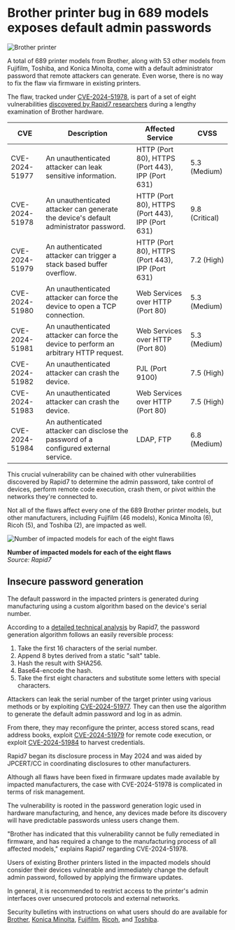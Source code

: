 # Brother printer bug in 689 models exposes default admin passwords

![Brother printer](https://www.bleepstatic.com/content/hl-images/2025/06/26/brother-printer.jpg)

A total of 689 printer models from Brother, along with 53 other models from Fujifilm, Toshiba, and Konica Minolta, come with a default administrator password that remote attackers can generate. Even worse, there is no way to fix the flaw via firmware in existing printers.

The flaw, tracked under [CVE-2024-51978](https://nvd.nist.gov/vuln/detail/CVE-2024-51978), is part of a set of eight vulnerabilities [discovered by Rapid7 researchers](https://www.rapid7.com/blog/post/multiple-brother-devices-multiple-vulnerabilities-fixed/) during a lengthy examination of Brother hardware.

| CVE            | Description                                                                            | Affected Service                                 | CVSS           |
| -------------- | -------------------------------------------------------------------------------------- | ------------------------------------------------ | -------------- |
| CVE-2024-51977 | An unauthenticated attacker can leak sensitive information.                            | HTTP (Port 80), HTTPS (Port 443), IPP (Port 631) | 5.3 (Medium)   |
| CVE-2024-51978 | An unauthenticated attacker can generate the device's default administrator password.  | HTTP (Port 80), HTTPS (Port 443), IPP (Port 631) | 9.8 (Critical) |
| CVE-2024-51979 | An authenticated attacker can trigger a stack based buffer overflow.                   | HTTP (Port 80), HTTPS (Port 443), IPP (Port 631) | 7.2 (High)     |
| CVE-2024-51980 | An unauthenticated attacker can force the device to open a TCP connection.             | Web Services over HTTP (Port 80)                 | 5.3 (Medium)   |
| CVE-2024-51981 | An unauthenticated attacker can force the device to perform an arbitrary HTTP request. | Web Services over HTTP (Port 80)                 | 5.3 (Medium)   |
| CVE-2024-51982 | An unauthenticated attacker can crash the device.                                      | PJL (Port 9100)                                  | 7.5 (High)     |
| CVE-2024-51983 | An unauthenticated attacker can crash the device.                                      | Web Services over HTTP (Port 80)                 | 7.5 (High)     |
| CVE-2024-51984 | An authenticated attacker can disclose the password of a configured external service.  | LDAP, FTP                                        | 6.8 (Medium)   |

This crucial vulnerability can be chained with other vulnerabilities discovered by Rapid7 to determine the admin password, take control of devices, perform remote code execution, crash them, or pivot within the networks they're connected to.

Not all of the flaws affect every one of the 689 Brother printer models, but other manufacturers, including Fujifilm (46 models), Konica Minolta (6), Ricoh (5), and Toshiba (2), are impacted as well.

![Number of impacted models for each of the eight flaws](https://www.bleepstatic.com/images/news/u/1220909/2025/June/impact.jpg)

**Number of impacted models for each of the eight flaws**  
_Source: Rapid7_

## Insecure password generation

The default password in the impacted printers is generated during manufacturing using a custom algorithm based on the device's serial number.

According to a [detailed technical analysis](https://assets.contentstack.io/v3/assets/blte4f029e766e6b253/blt6495b3c6adf2867f/685aa980a26c5e2b1026969c/vulnerability-disclosure-whitepaper.pdf) by Rapid7, the password generation algorithm follows an easily reversible process:

1. Take the first 16 characters of the serial number.
2. Append 8 bytes derived from a static "salt" table.
3. Hash the result with SHA256.
4. Base64-encode the hash.
5. Take the first eight characters and substitute some letters with special characters.

Attackers can leak the serial number of the target printer using various methods or by exploiting [CVE-2024-51977](https://nvd.nist.gov/vuln/detail/CVE-2024-51977). They can then use the algorithm to generate the default admin password and log in as admin.

From there, they may reconfigure the printer, access stored scans, read address books, exploit [CVE-2024-51979](https://nvd.nist.gov/vuln/detail/CVE-2024-51979) for remote code execution, or exploit [CVE-2024-51984](https://nvd.nist.gov/vuln/detail/CVE-2024-51984) to harvest credentials.

Rapid7 began its disclosure process in May 2024 and was aided by JPCERT/CC in coordinating disclosures to other manufacturers.

Although all flaws have been fixed in firmware updates made available by impacted manufacturers, the case with CVE-2024-51978 is complicated in terms of risk management.

The vulnerability is rooted in the password generation logic used in hardware manufacturing, and hence, any devices made before its discovery will have predictable passwords unless users change them.

"Brother has indicated that this vulnerability cannot be fully remediated in firmware, and has required a change to the manufacturing process of all affected models," explains Rapid7 regarding CVE-2024-51978.

Users of existing Brother printers listed in the impacted models should consider their devices vulnerable and immediately change the default admin password, followed by applying the firmware updates.

In general, it is recommended to restrict access to the printer's admin interfaces over unsecured protocols and external networks.

Security bulletins with instructions on what users should do are available for [Brother](https://support.brother.com/g/b/faqend.aspx?c=us&lang=en&prod=group2&faqid=faq00100846%5F000), [Konica Minolta](https://www.konicaminolta.com/global-en/security/advisory/pdf/km-2025-0001.pdf), [Fujifilm](https://www.fujifilm.com/fbglobal/eng/company/news/notice/2025/0625%5Fannounce.html), [Ricoh](https://www.ricoh.com/products/security/vulnerabilities/vul?id=ricoh-2025-000007), and [Toshiba](https://www.toshibatec.com/information/20250625%5F02.html).